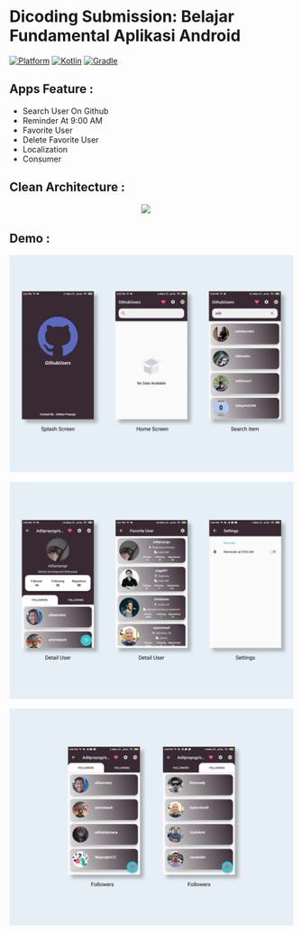 
# Dicoding Submission: Belajar Fundamental Aplikasi Android
 [![Platform](https://img.shields.io/badge/platform-Android-green.svg)](http://developer.android.com/index.html) [![Kotlin](https://img.shields.io/badge/kotlin-1.3.72-orange.svg)](http://kotlinlang.org) [![Gradle](https://img.shields.io/badge/gradle-4.0.0-%2366DCB8.svg)](https://developer.android.com/studio/releases/gradle-plugin)

## Apps Feature :
- Search User On Github
- Reminder At 9:00 AM
- Favorite User
- Delete Favorite User
- Localization
- Consumer

## Clean Architecture :
<p align="center">
    <img src="assets/clean.png"
        style="margin-right: 20px;"
    />
</p>

## Demo :
<p align="center">
    <img src="assets/screenshot_1.png"
        style="margin-right: 20px;"
    />
</p>

<p align="center">
    <img src="assets/screenshot_2.png"
        style="margin-right: 20px;"
    />
</p>


<p align="center">
    <img src="assets/screenshot_3.png"
        style="margin-right: 20px;"
    />
</p>

